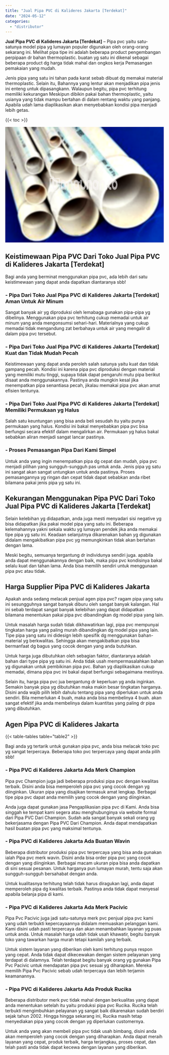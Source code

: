 ```yaml
---
title: "Jual Pipa PVC di Kalideres Jakarta [Terdekat]"
date: "2024-05-12"
categories: 
  - "distributor"
---
```


**Jual Pipa PVC di Kalideres Jakarta \[Terdekat\]** – Pipa pvc yaitu satu-satunya model pipa yg lumayan populer digunakan oleh orang-orang sekarang ini. Melihat pipa tipe ini adalah beberapa product pengembangan perpipaan dr bahan thermoplastic. buatan yg satu ini dikenal sebagai beberapa product dg harga tidak mahal dan ongkos kerja Pemasangan pemakaian yang mudah.

Jenis pipa yang satu ini tahan pada karat sebab dibuat dg memakai material thermoplastic. Selain itu, Bahannya yang lentur akan menjadikan pipa jenis ini enteng untuk dipasangkann. Walaupun begitu, pipa pvc terhitung memiliki kekurangan Meskipun dibikin pakai bahan thermoplastic, yaitu usianya yang tidak mampu bertahan di dalam rentang waktu yang panjang. Apabila udah lama diaplikasikan akan menyebabkan kondisi pipa menjadi lebih getas.

{{< toc >}}

![Jual Pipa PVC di Kalideres Jakarta [Terdekat]](/images/jaul-pipa-pvc-13.png)

## Keistimewaan Pipa PVC Dari Toko Jual Pipa PVC di Kalideres Jakarta \[Terdekat\]

Bagi anda yang berminat menggunakan pipa pvc, ada lebih dari satu keistimewaan yang dapat anda dapatkan diantaranya sbb!

### \- Pipa Dari Toko Jual Pipa PVC di Kalideres Jakarta \[Terdekat\] Aman Untuk Air Minum

Sangat banyak air yg diproduksi oleh lemabaga gunakan pipa-pipa yg dibelinya. Menggunakan pipa pvc terhitung cukup memadai untuk air minum yang anda mengonsumsi sehari-hari. Materialnya yang cukup memadai tidak mengandung zat berbahaya untuk air yang mengalir di dalam pipa pvc tersebut.

### \- Pipa Dari Toko Jual Pipa PVC di Kalideres Jakarta \[Terdekat\] Kuat dan Tidak Mudah Pecah

Keistimewaan yang dapat anda peroleh salah satunya yaitu kuat dan tidak gampang pecah. Kondisi ini karena pipa pvc diproduksi dengan material yang memiliki mutu tinggi, supaya tidak dapat pengaruhi mutu pipa berikut disaat anda menggunakannya. Pastinya anda mungkin kesal jika menempatkan pipa senantiasa pecah, jikalau memakai pipa pvc akan amat efisien tentunya.

### \- Pipa Dari Toko Jual Pipa PVC di Kalideres Jakarta \[Terdekat\] Memiliki Permukaan yg Halus

Salah satu keuntungan yang bisa anda beli sesudah itu yaitu punya permukaan yang halus. Kondisi ini bakal menyebabkan pipa pvc bisa berfungsi secara efektif dalam mengalirkan air. Permukaan yg halus bakal sebabkan aliran menjadi sangat lancar pastinya.

### \- Proses Pemasangan Pipa Dari Kami Simpel

Untuk anda yang ingin menempatkan pipa dg cepat dan mudah, pipa pvc menjadi pilihan yang sungguh-sungguh pas untuk anda. Jenis pipa yg satu ini sangat akan sangat untungkan untuk anda pastinya. Proses pemasangannya yg ringan dan cepat tidak dapat sebabkan anda ribet bilamana pakai jenis pipa yg satu ini.

## Kekurangan Menggunakan Pipa PVC Dari Toko Jual Pipa PVC di Kalideres Jakarta \[Terdekat\]

Selain kelebihan yg didapatkan, anda juga mesti menyadari sisi negative yg bisa didapatkan jika pakai model pipa yang satu ini. Beberapa kelemahannya yakni sekala waktu yg lumayan pendek jika anda memakai tipe pipa yg satu ini. Keadaan selanjutnya dikarenakan bahan yg digunakan didalam mengakibatkan pipa pvc yg memungkinkan tidak akan bertahan dengan lama.

Meski begitu, semuanya tergantung dr individunya sendiri juga. apabila anda dapat menggunakannya dengan baik, maka pipa pvc kondisinya bakal selalu kuat dan tahan lama. Anda bisa memilih sendiri untuk menggunaan pipa pvc atau tidak.

## Harga Supplier Pipa PVC di Kalideres Jakarta

Apakah anda sedang melacak penjual agen pipa pvc? ragam pipa yang satu ini sesungguhnya sangat banyak diburu oleh sangat banyak kalangan. Hal ini sebab terdapat sangat banyak kelebihan yang dapat didapatkan bilamana menentukan pakai pipa pvc dibandingkan dg model pipa yang lain.

Untuk masalah harga sudah tidak dikhawatirkan lagi, pipa pvc mempunyai tingkatan harga yang paling murah dibandingkan dg model pipa yang lain. Tipe pipa yang satu ini didesign lebih spesifik dg menggunakan bahan-material yg berkwalitas. Sehingga akan mengakibatkan pipa bisa bermanfaat dg bagus yang cocok dengan yang anda butuhkan.

Untuk harga juga dibutuhkan oleh sebagian faktor, diantaranya adalah bahan dari type pipa yg satu ini. Anda tidak usah mempermasalahkan bahan yg digunakan untuk pembikinan pipa pvc. Bahan yg diaplikasikan cukup memadai, dimana pipa pvc ini bakal dapat berfungsi sebagaimana mestinya.

Selain itu, harga pipa pvc jua bergantung dr keperluan yg anda inginkan. Semakin banyak pipa yg dibutuhkan maka makin besar tingkatan harganya. Disini anda wajib pilih lebih dahulu tentang pipa yang diperlukan untuk anda sendiri. Bila memerlukan 4 buah, maka anda bisa membelinya 4 buah. akan sangat efektif jika anda membelinya dalam kuantitas yang paling dr pipa yang dibutuhkan.

## Agen Pipa PVC di Kalideres Jakarta

{{< table-tables table="table2" >}}

Bagi anda yg tertarik untuk gunakan pipa pvc, anda bisa melacak toko pvc yg sangat terpercaya. Beberapa toko pvc terpercaya yang dapat anda pilih sbb!

### \- Pipa PVC di Kalideres Jakarta Ada Merk Champion

Pipa pvc Champion juga jadi beberapa produksi pipa pvc dengan kwalitas terbaik. Disini anda bisa memperoleh pipa pvc yang cocok dengan yg diinginkan. Ukuran pipa yang disajikan termasuk amat lengkap. Berbagai tipe pipa pvc dapat anda memilih yang cocok dengan yang diinginkan.

Anda juga dapat gunakan jasa Pengaplikasian pipa pvc di Kami. Anda bisa singgah ke tempat kami segera atau menghubunginya via website formal dari Pipa PVC Dari Champion. Sudah ada sangat banyak sekali orang yg bekerjasama dengan Pipa PVC Dari Champion. Anda dapat mendapatkan hasil buatan pipa pvc yang maksimal tentunya.

### \- Pipa PVC di Kalideres Jakarta Ada Buatan Wavin

Beberapa distributor produksi pipa pvc terpercaya yang bisa anda gunakan ialah Pipa pvc merk wavin. Disini anda bisa order pipa pvc yang cocok dengan yang diinginkan. Berbagai macam ukuran pipa bisa anda dapatkan di sini sesuai pesanan. Untuk harganya pun lumayan murah, tentu saja akan sungguh-sungguh bersahabat dengan anda.

Untuk kualitasnya terhitung telah tidak harus diragukan lagi, anda dapat memperoleh pipa dg kwalitas terbaik. Pastinya anda tidak dapat menyesal apabila belanja pipa di kami.

### \- Pipa PVC di Kalideres Jakarta Ada Merk Pacivic

Pipa Pvc Pacivic juga jadi satu-satunya merk pvc penjual pipa pvc kami yang udah terbukti kepercayaannya didalam memuaskan pelanggan kami. Kami disini udah pasti terpercaya dan akan menambahkan layanan yg puas untuk anda. Untuk masalah harga udah tidak usah khawatir, begitu banyak toko yang tawarkan harga murah tetapi kamilah yang terbaik.

Untuk sistem layanan yang diberikan oleh kami terhitung punya respon yang cepat. Anda tidak dapat dikecewakan dengan sistem pelayanan yang terdapat di dalamnya. Telah terdapat begitu banyak orang yg gunakan Pipa Pvc Pacivic untuk mendapatan pipa pvc sesuai yg diharapkan. Mereka memilih Pipa Pvc Pacivic sebab udah terpercaya dan lebih terjamin keamanannya.

### \- Pipa PVC di Kalideres Jakarta Ada Produk Rucika

Beberapa distributor merk pvc tidak mahal dengan berkualitas yang dapat anda menentukan setelah itu yaitu produksi pipa pvc Rucika. Rucika telah terbukti mengimbuhkan pelayanan yg sangat baik dikarenakan sudah berdiri sejak tahun 2002. Hingga hingga sekarang ini, Rucika masih tetap menyediakan pipa yang cocok dengan yg diperlukan customernya.

Untuk anda yang akan membeli pipa pvc tidak usah bimbang, disini anda akan memperoleh yang cocok dengan yang diharapkan. Anda dapat meraih layanan yang cepat, produk terbaik, harga terjangkau, proses cepat, dan telah pasti anda tidak dapat kecewa dengan layanan yang diberikan.
